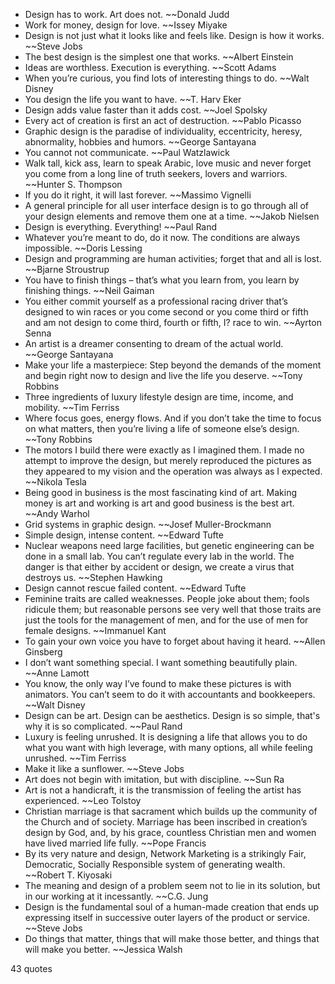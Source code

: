  - Design has to work. Art does not. ~~Donald Judd
 - Work for money, design for love. ~~Issey Miyake
 - Design is not just what it looks like and feels like. Design is how it works. ~~Steve Jobs
 - The best design is the simplest one that works. ~~Albert Einstein
 - Ideas are worthless. Execution is everything. ~~Scott Adams
 - When you’re curious, you find lots of interesting things to do. ~~Walt Disney
 - You design the life you want to have. ~~T. Harv Eker
 - Design adds value faster than it adds cost. ~~Joel Spolsky
 - Every act of creation is first an act of destruction. ~~Pablo Picasso
 - Graphic design is the paradise of individuality, eccentricity, heresy, abnormality, hobbies and humors. ~~George Santayana
 - You cannot not communicate. ~~Paul Watzlawick
 - Walk tall, kick ass, learn to speak Arabic, love music and never forget you come from a long line of truth seekers, lovers and warriors. ~~Hunter S. Thompson
 - If you do it right, it will last forever. ~~Massimo Vignelli
 - A general principle for all user interface design is to go through all of your design elements and remove them one at a time. ~~Jakob Nielsen
 - Design is everything. Everything! ~~Paul Rand
 - Whatever you’re meant to do, do it now. The conditions are always impossible. ~~Doris Lessing
 - Design and programming are human activities; forget that and all is lost. ~~Bjarne Stroustrup
 - You have to finish things – that’s what you learn from, you learn by finishing things. ~~Neil Gaiman
 - You either commit yourself as a professional racing driver that’s designed to win races or you come second or you come third or fifth and am not design to come third, fourth or fifth, I? race to win. ~~Ayrton Senna
 - An artist is a dreamer consenting to dream of the actual world. ~~George Santayana
 - Make your life a masterpiece: Step beyond the demands of the moment and begin right now to design and live the life you deserve. ~~Tony Robbins
 - Three ingredients of luxury lifestyle design are time, income, and mobility. ~~Tim Ferriss
 - Where focus goes, energy flows. And if you don’t take the time to focus on what matters, then you’re living a life of someone else’s design. ~~Tony Robbins
 - The motors I build there were exactly as I imagined them. I made no attempt to improve the design, but merely reproduced the pictures as they appeared to my vision and the operation was always as I expected. ~~Nikola Tesla
 - Being good in business is the most fascinating kind of art. Making money is art and working is art and good business is the best art. ~~Andy Warhol
 - Grid systems in graphic design. ~~Josef Muller-Brockmann
 - Simple design, intense content. ~~Edward Tufte
 - Nuclear weapons need large facilities, but genetic engineering can be done in a small lab. You can’t regulate every lab in the world. The danger is that either by accident or design, we create a virus that destroys us. ~~Stephen Hawking
 - Design cannot rescue failed content. ~~Edward Tufte
 - Feminine traits are called weaknesses. People joke about them; fools ridicule them; but reasonable persons see very well that those traits are just the tools for the management of men, and for the use of men for female designs. ~~Immanuel Kant
 - To gain your own voice you have to forget about having it heard. ~~Allen Ginsberg
 - I don’t want something special. I want something beautifully plain. ~~Anne Lamott
 - You know, the only way I’ve found to make these pictures is with animators. You can’t seem to do it with accountants and bookkeepers. ~~Walt Disney
 - Design can be art. Design can be aesthetics. Design is so simple, that's why it is so complicated. ~~Paul Rand
 - Luxury is feeling unrushed. It is designing a life that allows you to do what you want with high leverage, with many options, all while feeling unrushed. ~~Tim Ferriss
 - Make it like a sunflower. ~~Steve Jobs
 - Art does not begin with imitation, but with discipline. ~~Sun Ra
 - Art is not a handicraft, it is the transmission of feeling the artist has experienced. ~~Leo Tolstoy
 - Christian marriage is that sacrament which builds up the community of the Church and of society. Marriage has been inscribed in creation’s design by God, and, by his grace, countless Christian men and women have lived married life fully. ~~Pope Francis
 - By its very nature and design, Network Marketing is a strikingly Fair, Democratic, Socially Responsible system of generating wealth. ~~Robert T. Kiyosaki
 - The meaning and design of a problem seem not to lie in its solution, but in our working at it incessantly. ~~C.G. Jung
 - Design is the fundamental soul of a human-made creation that ends up expressing itself in successive outer layers of the product or service. ~~Steve Jobs
 - Do things that matter, things that will make those better, and things that will make you better. ~~Jessica Walsh

43 quotes
